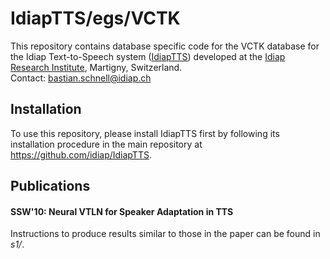 # IdiapTTS/egs/VCTK
This repository contains database specific code for the VCTK database for the Idiap Text-to-Speech system ([IdiapTTS](https://github.com/idiap/IdiapTTS)) developed at the [Idiap Research Institute](https://www.idiap.ch/en), Martigny, Switzerland.  
Contact: <bastian.schnell@idiap.ch>

## Installation
To use this repository, please install IdiapTTS first by following its installation procedure in the main repository at https://github.com/idiap/IdiapTTS.

## Publications
#### SSW'10: Neural VTLN for Speaker Adaptation in TTS
Instructions to produce results similar to those in the paper can be found in *s1/*.